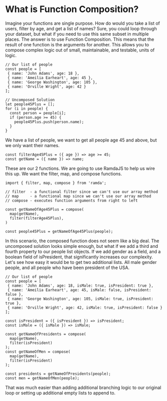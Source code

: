 # What is Function Composition?
Imagine your functions are single purpose. How do would you take a list of users, filter by age, and get a list of names?
Sure, you could loop through your dataset, but what if you need to use this same subset in multiple places. The answer is to use Function Composition.
This means that the result of one function is the arguments for another. This allows you to compose complex logic out of small, maintainable,
and testable, units of logic.

```
// Our list of people
const people = [
 { name: 'John Adams', age: 18 },
 { name: 'Ameilia Earheart', age: 45 },
 { name: 'George Washington', age: 105 },
 { name: 'Orville Wright', age: 42 }
];

// Uncomposed Solution
let people45Plus = [];
for (i in people) {
  const person = people[i];
  if (person.age >= 45) {
    people45Plus.push(person.name);
  }
}
```

We have a list of people, we want to get all people age 45 and above, but we only want their names.
```
const filterAge45Plus = ({ age }) => age >= 45;
const getName = ({ name }) => name;
```

These are our 2 functions. We are going to use RamdaJS to help us wire this up. We want the filter, map, and compose functions.
```
import { filter, map, compose } from 'ramda';

// filter  - a functional filter since we can't use our array method
// map     - a functional map since we can't use our array method
// compose - executes function arguments from right to left

const getNameOfAge45Plus = compose(
  map(getName),
  filter(filterAge45Plus),
)

const people45Plus = getNameOfAge45Plus(people);
```

In this scenario, the composed function does not seem like a big deal. The uncomposed solution looks simple enough,
but what if we add a third and fourth property to our people list objects. If we add gender as a field, and a boolean field of isPresident,
that significantly increases our complexity. Let's see how easy it would be to get two additional lists. All male gender people, and
all people who have been president of the USA.

```
// Our list of people
const people = [
 { name: 'John Adams', age: 18, isMale: true, isPresident: true },
 { name: 'Ameilia Earheart', age: 45, isMale: false, isPresident: false },
 { name: 'George Washington', age: 105, isMale: true, isPresident: true },
 { name: 'Orville Wright', age: 42, isMale: true, isPresident: false }
];

const isPresident = ({ isPresident }) => isPresident;
const isMale = ({ isMale }) => isMale;

const getNameOfPresidents = compose(
  map(getName),
  filter(isPresident)
);
const getNameOfMen = compose(
  map(getName),
  filter(isPresident)
);

const presidents = getNameOfPresidents(people);
const men = getNameOfMen(people);
```

That was much easier than adding additional branching logic to our original loop or setting up additional empty lists to append to.
